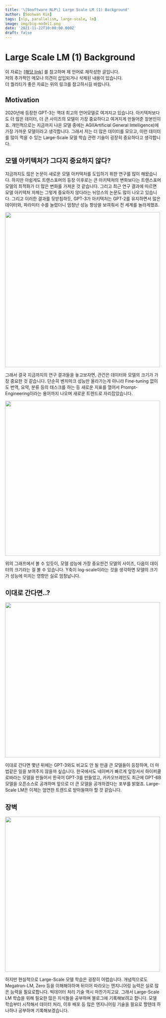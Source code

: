 ```yaml
---
title: '\[Sooftware NLP\] Large Scale LM (1) Background'
author: [Soohwan Kim]
tags: [nlp, parallelism, large-scale, lm]
image: img/big-model1.png
date: '2021-11-22T10:00:00.000Z'
draft: false
---
```


# Large Scale LM (1) Background

이 자료는 [[해당 link]](https://github.com/tunib-ai/large-scale-lm-tutorials) 를 참고하며 제 언어로 재작성한 글입니다.  
저의 추가적인 메모나 의견이 삽입되거나 삭제된 내용이 있습니다.  
더 퀄리티가 좋은 자료는 위의 링크를 참고하시길 바랍니다.
  
## Motivation
  
2020년에 등장한 GPT-3는 역대 최고의 언어모델로 여겨지고 있습니다. 아키텍처보다도 더 많은 데이터, 더 큰 사이즈의 모델이 
가장 중요하다고 여겨지게 만들어준 장본인이죠. 개인적으로는 지금까지 나온 모델 중에는 AGI(Artificial General Intelligence)에 가장 가까운 
모델이라고 생각합니다. 그래서 저는 더 많은 데이터를 모으고, 이런 데이터를 많이 먹을 수 있는 Large-Scale 모델 학습 관련 기술이 굉장히 
중요하다고 생각합니다.
  
## 모델 아키텍처가 그다지 중요하지 않다?
  
지금까지도 많은 논문이 새로운 모델 아키텍처를 도입하기 위한 연구를 많이 해왔습니다. 하지만 아쉽게도 트랜스포머의 등장 이후로는 
큰 아키텍처의 변화보다는 트랜스포머 모델의 최적화가 더 많은 변화를 가져온 것 같습니다. 그리고 최근 연구 결과에 따르면 
모델 아키텍처 자체는 그렇게 중요하지 않다라는 뉘앙스의 논문도 많이 나오고 있습니다. 그리고 이러한 결과를 뒷받침하듯, GPT-3가 아키텍처는 
GPT-2를 유지하면서 많은 데이터와, 파라미터 수를 늘렸더니 엄청난 성능 향상을 보여줘서 전 세계를 놀라게했죠.
    
<img src="https://github.com/tunib-ai/large-scale-lm-tutorials/raw/ca29ff9f945a59abcc3e3f1000c4d83de97973d4/images/arch_is_not_important.png" width="500">  
  
그래서 결국 지금까지의 연구 결과들을 놓고보자면, 관건은 데이터와 모델의 크기가 가장 중요한 것 같습니다. 
단순히 벤치마크 성능만 올라가는게 아니라 Fine-tuning 없이도 번역, 요약, 분류 등의 태스크를 하는 등 새로운 지표를 열어서 
Prompt-Engineering이라는 용어까지 나오며 새로운 트렌드로 자리잡았습니다.  
  
<img src="https://github.com/tunib-ai/large-scale-lm-tutorials/raw/ca29ff9f945a59abcc3e3f1000c4d83de97973d4/images/scale_is_all_you_need.png" width="500">  
  
위의 그래프에서 볼 수 있듯이, 모델 성능에 가장 중요한건 모델의 사이즈, 다음이 데이터의 크기라는 걸 볼 수 있습니다. 
Y축이 log-scale이라는 것을 생각하면 모델의 크기가 성능에 미치는 영향은 실로 엄청납니다.
  
## 이대로 간다면..?
  
<img src="https://github.com/tunib-ai/large-scale-lm-tutorials/raw/ca29ff9f945a59abcc3e3f1000c4d83de97973d4/images/GPT-X.png" width="500">  
  
이대로 간다면 몇년 뒤에는 GPT-3와도 비교도 안 될 만큼 큰 모델들이 등장하며, 더 마법같은 일을 보여주지 않을까 싶습니다. 
한국에서도 네이버가 빠르게 앞장서서 하이퍼클로바라는 모델을 만들어서 한국어 GPT-3를 만들었고, 카카오브레인도 최근에 GPT-6B 모델을 
오픈소스로 공개하며 앞으로 더 큰 모델을 공개하겠다는 포부를 밝혔죠. Large-Scale LM은 이제는 엄연한 트렌드로 받아들여야 할 것 같습니다.  
  
## 장벽  
  
<img src="https://github.com/tunib-ai/large-scale-lm-tutorials/raw/ca29ff9f945a59abcc3e3f1000c4d83de97973d4/images/hard_core_engineering.png" width="500">  
  
하지만 현실적으로 Large-Scale 모델 학습은 굉장히 어렵습니다. 개념적으로도 Megatron-LM, Zero 등을 이해해야하며 
뒤이어 따라오는 엔지니어링 능력은 실로 많은 능력을 필요로합니다. 빅데이터 처리 기술 역시 마찬가지고요. 그래서 Large-Scale LM 학습을 위해 필요한 많은 지식들을 
공부하며 블로그에 기록해보려고 합니다. 모델 학습부터 시작해서 데이터 처리, 이후 배포 등 많은 엔지니어링 기술을 필요로 할텐데 하나하나 공부하며 기록해보겠습니다.